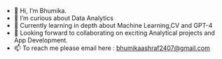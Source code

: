 - 👋 Hi, I’m Bhumika.
- 👀 I’m curious about Data Analytics
- 🌱 Currently learning in depth about Machine Learning,CV and GPT-4
- 💞️ Looking forward to collaborating on exciting Analytical projects and App Development.
- 📫 To reach me please email here : bhumikaashraf2407@gmail.com

<!---
Bhumika247/Bhumika247 is a ✨ special ✨ repository because its `README.md` (this file) appears on your GitHub profile.
You can click the Preview link to take a look at your changes.
--->
